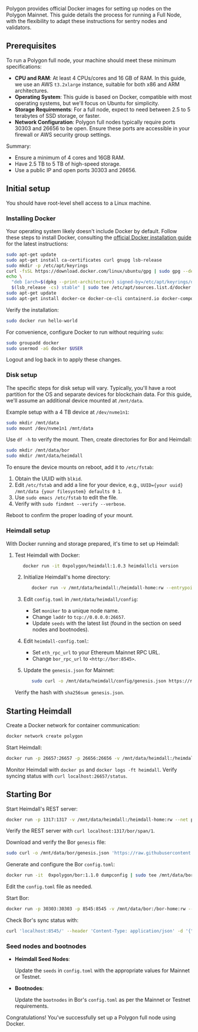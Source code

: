 Polygon provides official Docker images for setting up nodes on the Polygon Mainnet. This guide details the process for running a Full Node, with the flexibility to adapt these instructions for sentry nodes and validators.

## Prerequisites

To run a Polygon full node, your machine should meet these minimum specifications:

- **CPU and RAM**: At least 4 CPUs/cores and 16 GB of RAM. In this guide, we use an AWS `t3.2xlarge` instance, suitable for both x86 and ARM architectures.
- **Operating System**: This guide is based on Docker, compatible with most operating systems, but we'll focus on Ubuntu for simplicity.
- **Storage Requirements**: For a full node, expect to need between 2.5 to 5 terabytes of SSD storage, or faster.
- **Network Configuration**: Polygon full nodes typically require ports 30303 and 26656 to be open. Ensure these ports are accessible in your firewall or AWS security group settings.

Summary:

- Ensure a minimum of 4 cores and 16GB RAM.
- Have 2.5 TB to 5 TB of high-speed storage.
- Use a public IP and open ports 30303 and 26656.

## Initial setup

You should have root-level shell access to a Linux machine.

### Installing Docker

Your operating system likely doesn't include Docker by default. Follow these steps to install Docker, consulting the [official Docker installation guide](https://docs.docker.com/engine/install/) for the latest instructions:

```bash
sudo apt-get update
sudo apt-get install ca-certificates curl gnupg lsb-release
sudo mkdir -p /etc/apt/keyrings
curl -fsSL https://download.docker.com/linux/ubuntu/gpg | sudo gpg --dearmor -o /etc/apt/keyrings/docker.gpg
echo \
  "deb [arch=$(dpkg --print-architecture) signed-by=/etc/apt/keyrings/docker.gpg] https://download.docker.com/linux/ubuntu \
  $(lsb_release -cs) stable" | sudo tee /etc/apt/sources.list.d/docker.list > /dev/null
sudo apt-get update
sudo apt-get install docker-ce docker-ce-cli containerd.io docker-compose-plugin
```

Verify the installation:

```bash
sudo docker run hello-world
```

For convenience, configure Docker to run without requiring `sudo`:

```bash
sudo groupadd docker
sudo usermod -aG docker $USER
```

Logout and log back in to apply these changes.

### Disk setup

The specific steps for disk setup will vary. Typically, you'll have a root partition for the OS and separate devices for blockchain data. For this guide, we'll assume an additional device mounted at `/mnt/data`.

Example setup with a 4 TB device at `/dev/nvme1n1`:

```bash
sudo mkdir /mnt/data
sudo mount /dev/nvme1n1 /mnt/data
```

Use `df -h` to verify the mount. Then, create directories for Bor and Heimdall:

```bash
sudo mkdir /mnt/data/bor
sudo mkdir /mnt/data/heimdall
```

To ensure the device mounts on reboot, add it to `/etc/fstab`:

1. Obtain the UUID with `blkid`.
2. Edit `/etc/fstab` and add a line for your device, e.g., `UUID={your uuid} /mnt/data {your filesystem} defaults 0 1`.
3. Use `sudo emacs /etc/fstab` to edit the file.
4. Verify with `sudo findmnt --verify --verbose`.

Reboot to confirm the proper loading of your mount.

### Heimdall setup

With Docker running and storage prepared, it's time to set up Heimdall:

1. Test Heimdall with Docker:

      ```bash
         docker run -it 0xpolygon/heimdall:1.0.3 heimdallcli version
      ```

   2. Initialize Heimdall's home directory:

      ```bash
         docker run -v /mnt/data/heimdall:/heimdall-home:rw --entrypoint /usr/bin/heimdalld -it 0xpolygon/heimdall:1.0.3 init --home=/heimdall-home
      ```

   3. Edit `config.toml` in `/mnt/data/heimdall/config`:

      - Set `moniker` to a unique node name.
      - Change `laddr` to `tcp://0.0.0.0:26657`.
      - Update `seeds` with the latest list (found in the section on seed nodes and bootnodes).

   4. Edit `heimdall-config.toml`:

      - Set `eth_rpc_url` to your Ethereum Mainnet RPC URL.
      - Change `bor_rpc_url` to `<http://bor:8545>`.

   5. Update the `genesis.json` for Mainnet:


      ```bash
         sudo curl -o /mnt/data/heimdall/config/genesis.json https://raw.githubusercontent.com/maticnetwork/heimdall/master/builder/files/genesis-mainnet-v1.json
      ```

      

   Verify the hash with `sha256sum genesis.json`.

## Starting Heimdall

Create a Docker network for container communication:

```bash
docker network create polygon
```

Start Heimdall:

```bash
docker run -p 26657:26657 -p 26656:26656 -v /mnt/data/heimdall:/heimdall-home:rw --net polygon --name heimdall --entrypoint /usr/bin/heimdalld -d --restart unless-stopped  0xpolygon/heimdall:1.0.3 start --home=/heimdall-home
```

Monitor Heimdall with `docker ps` and `docker logs -ft heimdall`. Verify syncing status with `curl localhost:26657/status`.

## Starting Bor

Start Heimdall's REST server:

```bash
docker run -p 1317:1317 -v /mnt/data/heimdall:/heimdall-home:rw --net polygon --name heimdallrest --entrypoint /usr/bin/heimdalld -d --restart unless-stopped 0xpolygon/heimdall:1.0.3 rest-server --home=/heimdall-home --node "tcp://heimdall:26657"
```

Verify the REST server with `curl localhost:1317/bor/span/1`.

Download and verify the Bor `genesis` file:

```bash
sudo curl -o /mnt/data/bor/genesis.json 'https://raw.githubusercontent.com/maticnetwork/bor/master/builder/files/genesis-mainnet-v1.json'
```

Generate and configure the Bor `config.toml`:

```bash
docker run -it  0xpolygon/bor:1.1.0 dumpconfig | sudo tee /mnt/data/bor/config.toml
```

Edit the `config.toml` file as needed.

Start Bor:

```bash
docker run -p 30303:30303 -p 8545:8545 -v /mnt/data/bor:/bor-home:rw --net polygon --name bor -d --restart unless-stopped  0xpolygon/bor:1.1.0 server --config /bor-home/config.toml
```

Check Bor's sync status with:

```bash
curl 'localhost:8545/' --header 'Content-Type: application/json' -d '{"jsonrpc":"2.0","method":"eth_syncing","params":[],"id":1}'
```

### Seed nodes and bootnodes

- **Heimdall Seed Nodes**:

  Update the `seeds` in `config.toml` with the appropriate values for Mainnet or Testnet.

- **Bootnodes**:

  Update the `bootnodes` in Bor's `config.toml` as per the Mainnet or Testnet requirements.

Congratulations! You've successfully set up a Polygon full node using Docker.

